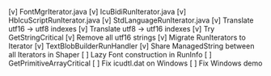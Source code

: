 [v] FontMgrIterator.java
[v] IcuBidiRunIterator.java
[v] HbIcuScriptRunIterator.java
[v] StdLanguageRunIterator.java
[v] Translate utf16 -> utf8 indexes
[v] Translate utf8 -> utf16 indexes
[v] Try GetStringCritical
[v] Remove all utf16 strings
[v] Migrate RunIterators to Iterator
[v] TextBlobBuilderRunHandler
[v] Share ManagedString between all Iterators in Shaper
[ ] Lazy Font construction in RunInfo
[ ] GetPrimitiveArrayCritical
[ ] Fix icudtl.dat on Windows
[ ] Fix Windows demo